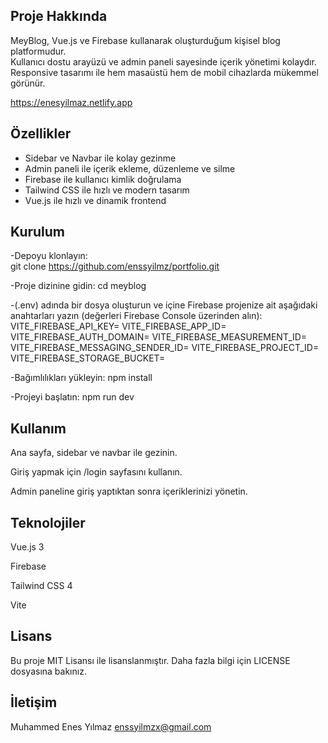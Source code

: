 ## Proje Hakkında

MeyBlog, Vue.js ve Firebase kullanarak oluşturduğum kişisel blog platformudur.  
Kullanıcı dostu arayüzü ve admin paneli sayesinde içerik yönetimi kolaydır.  
Responsive tasarımı ile hem masaüstü hem de mobil cihazlarda mükemmel görünür.

https://enesyilmaz.netlify.app
## Özellikler

- Sidebar ve Navbar ile kolay gezinme
- Admin paneli ile içerik ekleme, düzenleme ve silme
- Firebase ile kullanıcı kimlik doğrulama
- Tailwind CSS ile hızlı ve modern tasarım
- Vue.js ile hızlı ve dinamik frontend

## Kurulum

-Depoyu klonlayın:  
 git clone https://github.com/enssyilmz/portfolio.git

-Proje dizinine gidin:
cd meyblog

-(.env) adında bir dosya oluşturun ve içine Firebase projenize ait aşağıdaki anahtarları yazın (değerleri Firebase Console üzerinden alın):
VITE_FIREBASE_API_KEY=
VITE_FIREBASE_APP_ID=
VITE_FIREBASE_AUTH_DOMAIN=
VITE_FIREBASE_MEASUREMENT_ID=
VITE_FIREBASE_MESSAGING_SENDER_ID=
VITE_FIREBASE_PROJECT_ID=
VITE_FIREBASE_STORAGE_BUCKET=


-Bağımlılıkları yükleyin:
npm install

-Projeyi başlatın:
npm run dev

## Kullanım

Ana sayfa, sidebar ve navbar ile gezinin.

Giriş yapmak için /login sayfasını kullanın.

Admin paneline giriş yaptıktan sonra içeriklerinizi yönetin.

## Teknolojiler

Vue.js 3

Firebase

Tailwind CSS 4

Vite

## Lisans

Bu proje MIT Lisansı ile lisanslanmıştır. Daha fazla bilgi için LICENSE dosyasına bakınız.

## İletişim

Muhammed Enes Yılmaz
enssyilmzx@gmail.com
